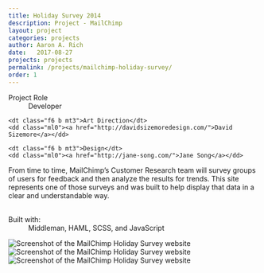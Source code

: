 ```yaml
---
title: Holiday Survey 2014
description: Project - MailChimp
layout: project
categories: projects
author: Aaron A. Rich
date:   2017-08-27
projects: projects
permalink: /projects/mailchimp-holiday-survey/
order: 1
---
```


<div class="fl w-100 w-25-l mt0-l mt3">
  <dl class="lh-title mt0">
    <dt class="f6 b">Project Role</dt>
    <dd class="ml0">Developer</dd>

    <dt class="f6 b mt3">Art Direction</dt>
    <dd class="ml0"><a href="http://davidsizemoredesign.com/">David Sizemore</a></dd>

    <dt class="f6 b mt3">Design</dt>
    <dd class="ml0"><a href="http://jane-song.com/">Jane Song</a></dd>
  </dl>
</div>

<div class="fr w-100 w-75-l mb0-l mb3">
  From time to time, MailChimp’s Customer Research team will survey groups of users for feedback and then analyze the results for trends. This site represents one of those surveys and was built to help display that data in a clear and understandable way.
  <br>
  <br>
  <dl class="lh-title mv2">
    <dt class="dib b">Built with:</dt>
    <dd class="dib ml0">Middleman, HAML, SCSS, and JavaScript</dd>
  </dl>
</div>

<div class="fl pv3 pv3-ns">

  <div class="fr-ns w-100 ml3-l mv3 browser">
    <img alt="Screenshot of the MailChimp Holiday Survey website" src="{{ site.url }}/assets/mc_holiday_survey/1.jpg" class="w-100"/>
  </div>

</div>

<div class="fl pv3 pv3-ns">

  <div class="fl-ns w-100 mv3 browser">
    <img alt="Screenshot of the MailChimp Holiday Survey website" src="{{ site.url }}/assets/mc_holiday_survey/2.jpg" class="w-100"/>
  </div>

</div>

<div class="fl pv3 pv3-ns">

  <div class="fl-ns w-100 mv3 browser">
    <img alt="Screenshot of the MailChimp Holiday Survey website" src="{{ site.url }}/assets/mc_holiday_survey/3.jpg" class="w-100"/>
  </div>

</div>
